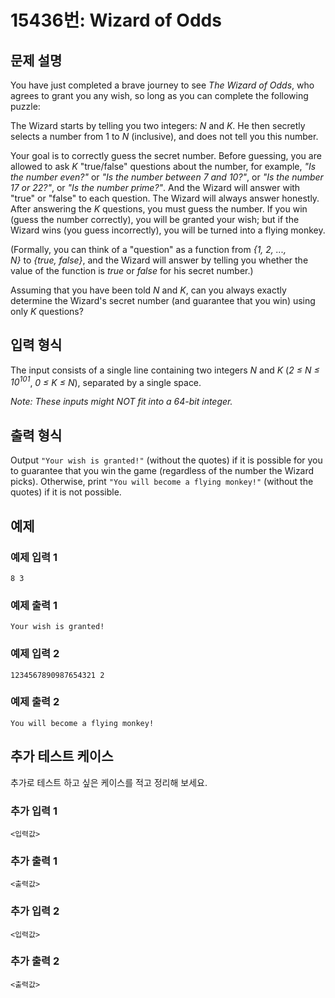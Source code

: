 # 15436번: Wizard of Odds

## 문제 설명


<p>You have just completed a brave journey to see&nbsp;<em>The Wizard of Odds</em>, who agrees to grant you any wish, so long as you can complete the following puzzle:</p>

<p>The Wizard starts by telling you two integers:&nbsp;<em>N</em>&nbsp;and&nbsp;<em>K</em>. He then secretly selects a number from 1 to&nbsp;<em>N</em>&nbsp;(inclusive), and does not tell you this number.</p>

<p>Your goal is to correctly guess the secret number. Before guessing, you are allowed to ask&nbsp;<em>K</em>&nbsp;"true/false" questions about the number, for example,&nbsp;<em>"Is the number even?"</em>&nbsp;or&nbsp;<em>"Is the number between 7 and 10?"</em>, or&nbsp;<em>"Is the number 17 or 22?"</em>, or&nbsp;<em>"Is the number prime?"</em>. And the Wizard will answer with "true" or "false" to each question. The Wizard will always answer honestly. After answering the&nbsp;<em>K</em>&nbsp;questions, you must guess the number. If you win (guess the number correctly), you will be granted your wish; but if the Wizard wins (you guess incorrectly), you will be turned into a flying monkey.</p>

<p>(Formally, you can think of a "question" as a function from&nbsp;<em>{1, 2, ..., N}</em>&nbsp;to&nbsp;<em>{true, false}</em>, and the Wizard will answer by telling you whether the value of the function is&nbsp;<em>true</em>&nbsp;or&nbsp;<em>false</em>&nbsp;for his secret number.)</p>

<p>Assuming that you have been told&nbsp;<em>N</em>&nbsp;and&nbsp;<em>K</em>, can you always exactly determine the Wizard's secret number (and guarantee that you win) using only&nbsp;<em>K</em>&nbsp;questions?</p>



## 입력 형식


<p>The input consists of a single line containing two integers&nbsp;<em>N</em>&nbsp;and&nbsp;<em>K</em>&nbsp;(<em>2 ≤ N ≤ 10<sup>101</sup></em>,&nbsp;<em>0 ≤ K ≤ N</em>), separated by a single space.</p>

<p><em>Note: These inputs might NOT fit into a 64-bit integer.</em></p>



## 출력 형식


<p>Output&nbsp;<code>"Your wish is granted!"</code>&nbsp;(without the quotes) if it is possible for you to guarantee that you win the game (regardless of the number the Wizard picks). Otherwise, print&nbsp;<code>"You will become a flying monkey!"</code>&nbsp;(without the quotes) if it is not possible.</p>



## 예제

### 예제 입력 1

```
8 3

```

### 예제 출력 1

```
Your wish is granted!

```
          

### 예제 입력 2

```
1234567890987654321 2

```

### 예제 출력 2

```
You will become a flying monkey!

```
          




## 추가 테스트 케이스

추가로 테스트 하고 싶은 케이스를 적고 정리해 보세요.

### 추가 입력 1

```
<입력값>
```

### 추가 출력 1

```
<출력값>
```

### 추가 입력 2

```
<입력값>
```

### 추가 출력 2

```
<출력값>
```
  